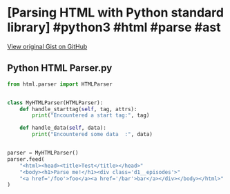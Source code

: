 # [Parsing HTML with Python standard library] #python3 #html #parse #ast

[View original Gist on GitHub](https://gist.github.com/Integralist/c03ddba75fec77d06f0d4eb34651f679)

## Python HTML Parser.py

```python
from html.parser import HTMLParser


class MyHTMLParser(HTMLParser):
    def handle_starttag(self, tag, attrs):
        print("Encountered a start tag:", tag)

    def handle_data(self, data):
        print("Encountered some data  :", data)


parser = MyHTMLParser()
parser.feed(
    "<html><head><title>Test</title></head>"
    "<body><h1>Parse me!</h1><div class='d1__episodes'>"
    "<a href='/foo'>foo</a><a href='/bar'>bar</a></div></body></html>"
)
```

